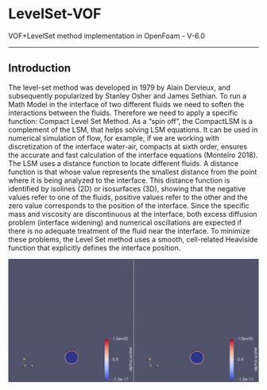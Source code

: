 # LevelSet-VOF
VOF+LevelSet method implementation in OpenFoam - V-6.0
______________________________________________
## Introduction
The level-set method was developed in 1979 by Alain Dervieux, and subsequently popularized by Stanley Osher and James Sethian. To run a Math Model in the interface of two different fluids we need to soften the interactions between the fluids. Therefore we need to apply a specific function: Compact Level Set Method.
As a “spin off”, the CompactLSM is a complement of the LSM, that helps solving LSM equations. It can be used in numerical simulation of flow, for example, if we are working with discretization of the interface water-air, compacts at sixth order, ensures the accurate and fast calculation of the interface equations (Monteiro 2018).
The LSM uses a distance function to locate different fluids. A distance function is that whose value represents the smallest distance from the point where it is being analyzed to the interface. This distance function is identified by isolines (2D) or isosurfaces (3D), showing that  the negative values refer to one of the fluids, positive values refer to the other and the zero value corresponds to the position of the interface.
Since the specific mass and viscosity are discontinuous at the interface, both excess diffusion problem (interface widening) and numerical oscillations are expected if there is no adequate treatment of the fluid near the interface. To minimize these problems, the Level Set method uses a smooth, cell-related Heaviside function that explicitly defines the interface position.

![grab-landing-page](https://github.com/cloner0110/LevelSet-VOF/blob/main/ezgif-1-c13e0ed189.gif)



